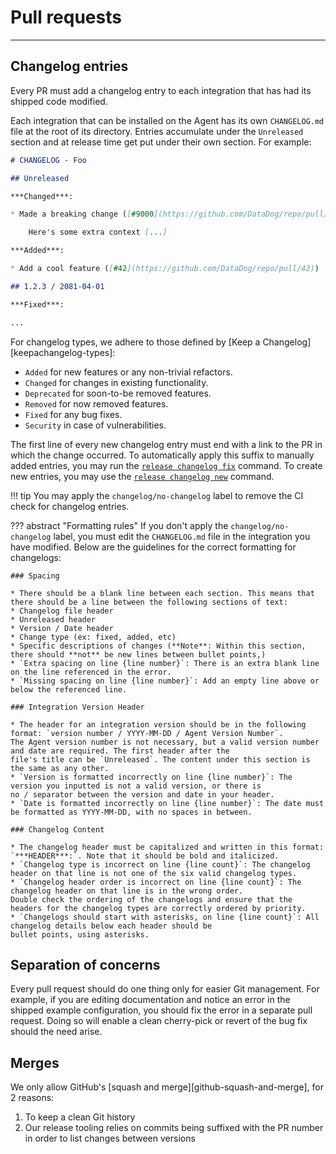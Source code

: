 # Pull requests

-----

## Changelog entries

Every PR must add a changelog entry to each integration that has had its shipped code modified.

Each integration that can be installed on the Agent has its own `CHANGELOG.md` file at the root of its
directory. Entries accumulate under the `Unreleased` section and at release time get put under their own
section. For example:

```markdown
# CHANGELOG - Foo

## Unreleased

***Changed***:

* Made a breaking change ([#9000](https://github.com/DataDog/repo/pull/9000))

    Here's some extra context [...]

***Added***:

* Add a cool feature ([#42](https://github.com/DataDog/repo/pull/42))

## 1.2.3 / 2081-04-01

***Fixed***:

...
```

For changelog types, we adhere to those defined by [Keep a Changelog][keepachangelog-types]:

- `Added` for new features or any non-trivial refactors.
- `Changed` for changes in existing functionality.
- `Deprecated` for soon-to-be removed features.
- `Removed` for now removed features.
- `Fixed` for any bug fixes.
- `Security` in case of vulnerabilities.

The first line of every new changelog entry must end with a link to the PR in which the change
occurred. To automatically apply this suffix to manually added entries, you may run the
[`release changelog fix`](../ddev/cli.md#ddev-release-changelog-fix) command. To create new
entries, you may use the [`release changelog new`](../ddev/cli.md#ddev-release-changelog-new)
command.

!!! tip
    You may apply the `changelog/no-changelog` label to remove the CI check for changelog entries.

??? abstract "Formatting rules"
    If you don't apply the `changelog/no-changelog` label, you must edit the `CHANGELOG.md` file in
    the integration you have modified. Below are the guidelines for the correct formatting for changelogs:

    ### Spacing

    * There should be a blank line between each section. This means that there should be a line between the following sections of text:
    * Changelog file header
    * Unreleased header
    * Version / Date header
    * Change type (ex: fixed, added, etc)
    * Specific descriptions of changes (**Note**: Within this section, there should **not** be new lines between bullet points,)
    * `Extra spacing on line {line number}`: There is an extra blank line on the line referenced in the error.
    * `Missing spacing on line {line number}`: Add an empty line above or below the referenced line.

    ### Integration Version Header

    * The header for an integration version should be in the following format: `version number / YYYY-MM-DD / Agent Version Number`.
    The Agent version number is not necessary, but a valid version number and date are required. The first header after the
    file's title can be `Unreleased`. The content under this section is the same as any other.
    * `Version is formatted incorrectly on line {line number}`: The version you inputted is not a valid version, or there is
    no / separator between the version and date in your header.
    * `Date is formatted incorrectly on line {line number}`: The date must be formatted as YYYY-MM-DD, with no spaces in between.

    ### Changelog Content

    * The changelog header must be capitalized and written in this format: `***HEADER***:`. Note that it should be bold and italicized.
    * `Changelog type is incorrect on line {line count}`: The changelog header on that line is not one of the six valid changelog types.
    * `Changelog header order is incorrect on line {line count}`: The changelog header on that line is in the wrong order.
    Double check the ordering of the changelogs and ensure that the headers for the changelog types are correctly ordered by priority.
    * `Changelogs should start with asterisks, on line {line count}`: All changelog details below each header should be
    bullet points, using asterisks.

## Separation of concerns

Every pull request should do one thing only for easier Git management. For example, if you are
editing documentation and notice an error in the shipped example configuration, you should fix the
error in a separate pull request. Doing so will enable a clean cherry-pick or revert of the bug fix
should the need arise.

## Merges

We only allow GitHub's [squash and merge][github-squash-and-merge], for 2 reasons:

1. To keep a clean Git history
1. Our release tooling relies on commits being suffixed with the PR number in order to list changes between versions

